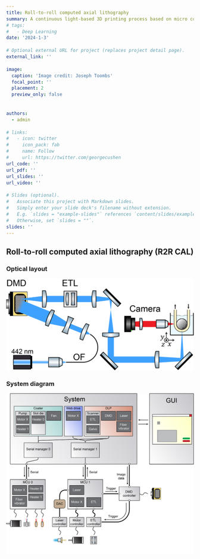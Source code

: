 ```yaml
---
title: Roll-to-roll computed axial lithography
summary: A continuous light-based 3D printing process based on micro computed axial lithography.
# tags:
#   - Deep Learning
date: '2024-1-3'

# Optional external URL for project (replaces project detail page).
external_link: ''

image:
  caption: 'Image credit: Joseph Toombs'
  focal_point: ''
  placement: 2
  preview_only: false


authors:
  - admin

# links:
#   - icon: twitter
#     icon_pack: fab
#     name: Follow
#     url: https://twitter.com/georgecushen
url_code: ''
url_pdf: ''
url_slides: ''
url_video: ''

# Slides (optional).
#   Associate this project with Markdown slides.
#   Simply enter your slide deck's filename without extension.
#   E.g. `slides = "example-slides"` references `content/slides/example-slides.md`.
#   Otherwise, set `slides = ""`.
slides: ''
---
```



## Roll-to-roll computed axial lithography (R2R CAL)

### Optical layout
![](images/r2rcallayout.png)

### System diagram
![](images/r2rsystemdiagram.png)